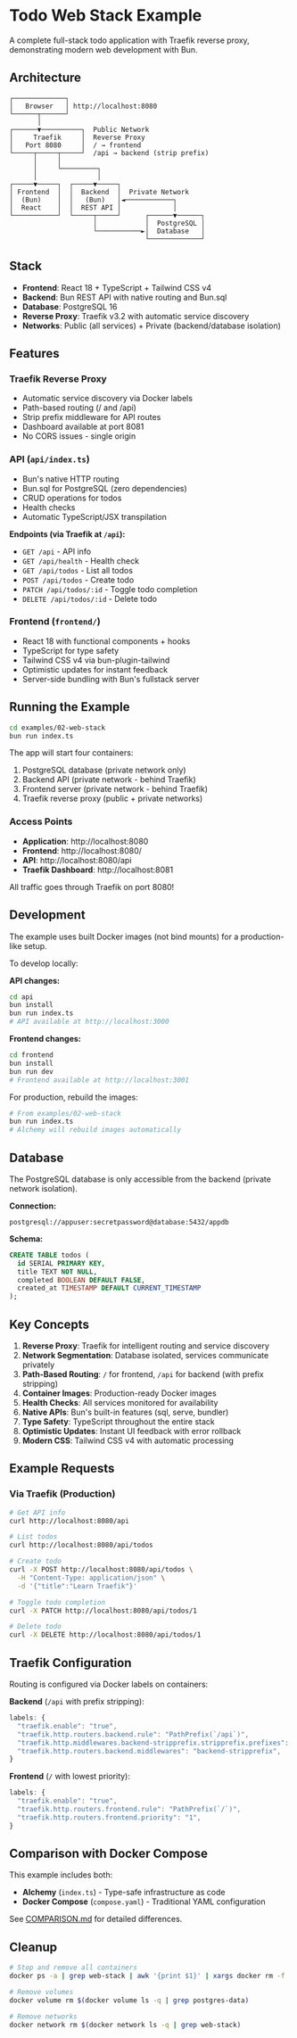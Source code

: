 # Todo Web Stack Example

A complete full-stack todo application with Traefik reverse proxy, demonstrating modern web development with Bun.

## Architecture

```
┌─────────────┐
│   Browser   │ http://localhost:8080
└──────┬──────┘
       │
┌──────▼──────────┐  Public Network
│     Traefik     │  Reverse Proxy
│   Port 8080     │  / → frontend
└─────┬─────┬─────┘  /api → backend (strip prefix)
      │     │
      │     └─────────┐
      │               │
┌─────▼─────┐  ┌─────▼─────┐
│ Frontend  │  │  Backend  │  Private Network
│  (Bun)    │  │   (Bun)   │◄────────────┐
│  React    │  │  REST API │             │
└───────────┘  └─────┬─────┘      ┌──────▼──────┐
                     │            │  PostgreSQL │
                     └───────────►│  Database   │
                                  └─────────────┘
```

## Stack

- **Frontend**: React 18 + TypeScript + Tailwind CSS v4
- **Backend**: Bun REST API with native routing and Bun.sql
- **Database**: PostgreSQL 16
- **Reverse Proxy**: Traefik v3.2 with automatic service discovery
- **Networks**: Public (all services) + Private (backend/database isolation)

## Features

### Traefik Reverse Proxy
- Automatic service discovery via Docker labels
- Path-based routing (/ and /api)
- Strip prefix middleware for API routes
- Dashboard available at port 8081
- No CORS issues - single origin

### API (`api/index.ts`)
- Bun's native HTTP routing
- Bun.sql for PostgreSQL (zero dependencies)
- CRUD operations for todos
- Health checks
- Automatic TypeScript/JSX transpilation

**Endpoints (via Traefik at `/api`):**
- `GET /api` - API info
- `GET /api/health` - Health check
- `GET /api/todos` - List all todos
- `POST /api/todos` - Create todo
- `PATCH /api/todos/:id` - Toggle todo completion
- `DELETE /api/todos/:id` - Delete todo

### Frontend (`frontend/`)
- React 18 with functional components + hooks
- TypeScript for type safety
- Tailwind CSS v4 via bun-plugin-tailwind
- Optimistic updates for instant feedback
- Server-side bundling with Bun's fullstack server

## Running the Example

```bash
cd examples/02-web-stack
bun run index.ts
```

The app will start four containers:
1. PostgreSQL database (private network only)
2. Backend API (private network - behind Traefik)
3. Frontend server (private network - behind Traefik)
4. Traefik reverse proxy (public + private networks)

### Access Points

- **Application**: http://localhost:8080
- **Frontend**: http://localhost:8080/
- **API**: http://localhost:8080/api
- **Traefik Dashboard**: http://localhost:8081

All traffic goes through Traefik on port 8080!

## Development

The example uses built Docker images (not bind mounts) for a production-like setup.

To develop locally:

**API changes:**
```bash
cd api
bun install
bun run index.ts
# API available at http://localhost:3000
```

**Frontend changes:**
```bash
cd frontend
bun install
bun run dev
# Frontend available at http://localhost:3001
```

For production, rebuild the images:
```bash
# From examples/02-web-stack
bun run index.ts
# Alchemy will rebuild images automatically
```

## Database

The PostgreSQL database is only accessible from the backend (private network isolation).

**Connection:**
```
postgresql://appuser:secretpassword@database:5432/appdb
```

**Schema:**
```sql
CREATE TABLE todos (
  id SERIAL PRIMARY KEY,
  title TEXT NOT NULL,
  completed BOOLEAN DEFAULT FALSE,
  created_at TIMESTAMP DEFAULT CURRENT_TIMESTAMP
);
```

## Key Concepts

1. **Reverse Proxy**: Traefik for intelligent routing and service discovery
2. **Network Segmentation**: Database isolated, services communicate privately
3. **Path-Based Routing**: `/` for frontend, `/api` for backend (with prefix stripping)
4. **Container Images**: Production-ready Docker images
5. **Health Checks**: All services monitored for availability
6. **Native APIs**: Bun's built-in features (sql, serve, bundler)
7. **Type Safety**: TypeScript throughout the entire stack
8. **Optimistic Updates**: Instant UI feedback with error rollback
9. **Modern CSS**: Tailwind CSS v4 with automatic processing

## Example Requests

### Via Traefik (Production)

```bash
# Get API info
curl http://localhost:8080/api

# List todos
curl http://localhost:8080/api/todos

# Create todo
curl -X POST http://localhost:8080/api/todos \
  -H "Content-Type: application/json" \
  -d '{"title":"Learn Traefik"}'

# Toggle todo completion
curl -X PATCH http://localhost:8080/api/todos/1

# Delete todo
curl -X DELETE http://localhost:8080/api/todos/1
```

## Traefik Configuration

Routing is configured via Docker labels on containers:

**Backend** (`/api` with prefix stripping):
```typescript
labels: {
  "traefik.enable": "true",
  "traefik.http.routers.backend.rule": "PathPrefix(`/api`)",
  "traefik.http.middlewares.backend-stripprefix.stripprefix.prefixes": "/api",
  "traefik.http.routers.backend.middlewares": "backend-stripprefix",
}
```

**Frontend** (`/` with lowest priority):
```typescript
labels: {
  "traefik.enable": "true",
  "traefik.http.routers.frontend.rule": "PathPrefix(`/`)",
  "traefik.http.routers.frontend.priority": "1",
}
```

## Comparison with Docker Compose

This example includes both:
- **Alchemy** (`index.ts`) - Type-safe infrastructure as code
- **Docker Compose** (`compose.yaml`) - Traditional YAML configuration

See [COMPARISON.md](./COMPARISON.md) for detailed differences.

## Cleanup

```bash
# Stop and remove all containers
docker ps -a | grep web-stack | awk '{print $1}' | xargs docker rm -f

# Remove volumes
docker volume rm $(docker volume ls -q | grep postgres-data)

# Remove networks
docker network rm $(docker network ls -q | grep web-stack)
```